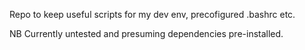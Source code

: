 Repo to keep useful scripts for my dev env, precofigured .bashrc etc.


NB Currently untested and presuming dependencies pre-installed.
